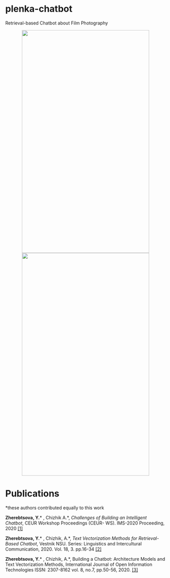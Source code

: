 # plenka-chatbot
Retrieval-based Chatbot about Film Photography


<p align="center">
  <img width="400" height="700" src="https://github.com/yuliazherebtsova/plenka-chatbot/blob/master/blob/ex1.png">

  <img width="400" height="700" src="https://github.com/yuliazherebtsova/plenka-chatbot/blob/master/blob/ex3.png">
</p>

# Publications

*these authors contributed equally to this work

**Zherebtsova, Y.*** , Chizhik A.*, _Challenges of Building an Intelligent Chatbot_, CEUR Workshop Proceedings (CEUR- WS). IMS-2020 Proceeding, 2020 [[1]](http://ceur-ws.org/Vol-2813/rpaper21.pdf)

**Zherebtsova, Y.*** , Chizhik, A.*, _Text Vectorization Methods for Retrieval-Based Chatbot_, Vestnik NSU. Series: Linguistics and Intercultural Communication, 2020. Vol. 18, 3. pp.16-34 [[2]](https://journals.nsu.ru/en/linguistics/archive/2020/vol-18-issue-3/applied-linguistics/text-vectorization-methods-for-retrieval-based-chatbot/)

**Zherebtsova, Y.*** , Chizhik, A.*, Building a Chatbot: Architecture Models and Text Vectorization Methods, International Journal of Open Information Technologies ISSN: 2307-8162 vol. 8, no.7, pp.50-56, 2020. [[3]](http://injoit.org/index.php/j1/article/view/925)

